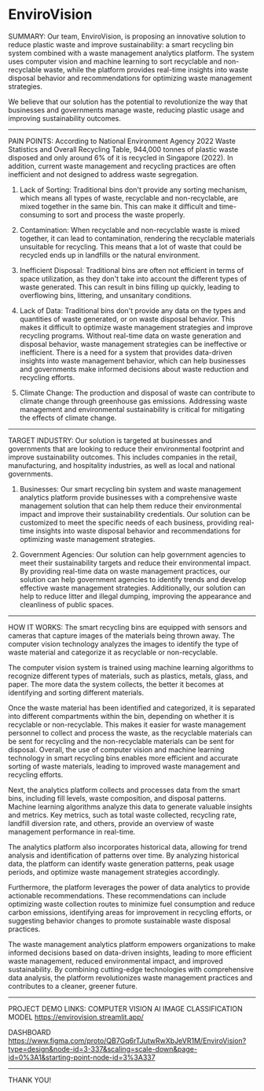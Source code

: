 # EnviroVision

SUMMARY:
Our team, EnviroVision, is proposing an innovative solution to reduce plastic waste and improve sustainability: a smart recycling bin system combined with a waste management analytics platform. The system uses computer vision and machine learning to sort recyclable and non-recyclable waste, while the platform provides real-time insights into waste disposal behavior and recommendations for optimizing waste management strategies.

We believe that our solution has the potential to revolutionize the way that businesses and governments manage waste, reducing plastic usage and improving sustainability outcomes.

---

PAIN POINTS:
According to National Environment Agency 2022 Waste Statistics and Overall Recycling Table, 944,000 tonnes of plastic waste disposed and only around 6% of it is recycled in Singapore (2022). In addition, current waste management and recycling practices are often
inefficient and not designed to address waste segregation. 

1. Lack of Sorting: Traditional bins don't provide any sorting mechanism, which means all types of waste, recyclable and non-recyclable, are mixed together in the same bin. This can make it difficult and time-consuming to sort and process the waste properly.

2. Contamination: When recyclable and non-recyclable waste is mixed together, it can lead to contamination, rendering the recyclable materials unsuitable for recycling. This means that a lot of waste that could be recycled ends up in landfills or the natural environment.

3. Inefficient Disposal: Traditional bins are often not efficient in terms of space utilization, as they don't take into account the different types of waste generated. This can result in bins filling up quickly, leading to overflowing bins, littering, and unsanitary conditions.

4. Lack of Data: Traditional bins don't provide any data on the types and quantities of waste generated, or on waste disposal behavior. This makes it difficult to optimize waste management strategies and improve recycling programs. Without real-time data on waste generation and disposal behavior, waste management strategies can be ineffective or inefficient. There is a need for a system that provides data-driven insights into waste management behavior, which can help businesses and governments make informed decisions about waste reduction and recycling efforts.

5. Climate Change: The production and disposal of waste can contribute to climate change through greenhouse gas emissions. Addressing waste management and environmental sustainability is critical for mitigating the effects of climate change.


---

TARGET INDUSTRY: 
Our solution is targeted at businesses and governments that are looking to reduce their environmental footprint and improve sustainability outcomes. This includes companies in the retail, manufacturing, and hospitality industries, as well as local and national governments.

1. Businesses: Our smart recycling bin system and waste management analytics platform provide businesses with a comprehensive waste management solution that can help them reduce their environmental impact and improve their sustainability credentials. Our solution can be customized to meet the specific needs of each business, providing real-time insights into waste disposal behavior and recommendations for optimizing waste management strategies.

2. Government Agencies: Our solution can help government agencies to meet their sustainability targets and reduce their environmental impact. By providing real-time data on waste management practices, our solution can help government agencies to identify trends and develop effective waste management strategies. Additionally, our solution can help to reduce litter and illegal dumping, improving the appearance and cleanliness of public spaces.

---

HOW IT WORKS:
The smart recycling bins are equipped with sensors and cameras that capture images of the materials being thrown away. The computer vision technology analyzes the images to identify the type of waste material and categorize it as recyclable or non-recyclable.

The computer vision system is trained using machine learning algorithms to recognize different types of materials, such as plastics, metals, glass, and paper. The more data the system collects, the better it becomes at identifying and sorting different materials.

Once the waste material has been identified and categorized, it is separated into different compartments within the bin, depending on whether it is recyclable or non-recyclable. This makes it easier for waste management personnel to collect and process the waste, as the recyclable materials can be sent for recycling and the non-recyclable materials can be sent for disposal. Overall, the use of computer vision and machine learning technology in smart recycling bins enables more efficient and accurate sorting of waste materials, leading to improved waste management and recycling efforts.

Next, the analytics platform collects and processes data from the smart bins, including fill levels, waste composition, and disposal patterns. Machine learning algorithms analyze this data to generate valuable insights and metrics. Key metrics, such as total waste collected, recycling rate, landfill diversion rate, and others, provide an overview of waste management performance in real-time.

The analytics platform also incorporates historical data, allowing for trend analysis and identification of patterns over time. By analyzing historical data, the platform can identify waste generation patterns, peak usage periods, and optimize waste management strategies accordingly.

Furthermore, the platform leverages the power of data analytics to provide actionable recommendations. These recommendations can include optimizing waste collection routes to minimize fuel consumption and reduce carbon emissions, identifying areas for improvement in recycling efforts, or suggesting behavior changes to promote sustainable waste disposal practices.

The waste management analytics platform empowers organizations to make informed decisions based on data-driven insights, leading to more efficient waste management, reduced environmental impact, and improved sustainability. By combining cutting-edge technologies with comprehensive data analysis, the platform revolutionizes waste management practices and contributes to a cleaner, greener future.

---
PROJECT DEMO LINKS:
COMPUTER VISION AI IMAGE CLASSIFICATION MODEL
https://envirovision.streamlit.app/

DASHBOARD 
https://www.figma.com/proto/QB7Gq6rTJutwRwXbJeVR1M/EnviroVision?type=design&node-id=3-337&scaling=scale-down&page-id=0%3A1&starting-point-node-id=3%3A337

---

THANK YOU!
